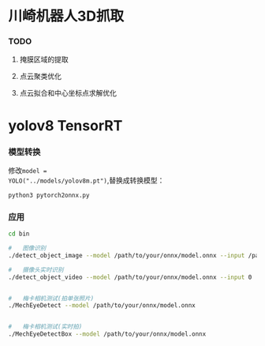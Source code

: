 # 川崎机器人3D抓取

### TODO
1. 掩膜区域的提取

2. 点云聚类优化

3. 点云拟合和中心坐标点求解优化



#   yolov8 TensorRT
### 模型转换
修改<code>model = YOLO("../models/yolov8m.pt")</code>,替换成转换模型：
```bash
python3 pytorch2onnx.py
```

### 应用
```bash
cd bin

#   图像识别
./detect_object_image --model /path/to/your/onnx/model.onnx --input /path/to/your/image.jpg

#   摄像头实时识别
./detect_object_video --model /path/to/your/onnx/model.onnx --input 0


#   梅卡相机测试(拍单张照片)
./MechEyeDetect --model /path/to/your/onnx/model.onnx


#   梅卡相机测试(实时拍)
./MechEyeDetectBox --model /path/to/your/onnx/model.onnx
```


